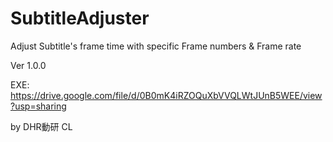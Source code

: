 SubtitleAdjuster
================

Adjust Subtitle's frame time with specific Frame numbers &amp; Frame rate

Ver 1.0.0

EXE: https://drive.google.com/file/d/0B0mK4iRZOQuXbVVQLWtJUnB5WEE/view?usp=sharing

by DHR動研 CL
